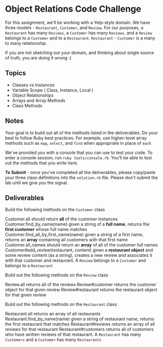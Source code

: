 # Object Relations Code Challenge

For this assignment, we'll be working with a Yelp-style domain. We have three models - `Restaurant`, `Customer`, and `Review`.
For our purposes, a `Restaurant` has many `Reviews`, a `Customer` has many `Reviews`, and a `Review` belongs to a `Customer` and to a `Restaurant`.
`Restaurant` - `Customer` is a many to many relationship.

If you are not sketching out your domain, and thinking about single source of truth,
you are doing it wrong :(

## Topics

* Classes vs Instances
* Variable Scope ( Class, Instance, Local )
* Object Relationships
* Arrays and Array Methods
* Class Methods

## Notes

Your goal is to build out all of the methods listed in the deliverables. Do your best to follow Ruby best practices. For example, use higher-level array methods such as `map`, `select`, and `find` when appropriate in place of `each`

We've provided you with a console that you can use to test your code. To enter a console session, run `ruby tools/console.rb`. You'll be able to test out the methods that you write here.

**To Submit** - once you've completed all the deliverables, please copy/paste your three class definitions into the `solution.rb` file. Please don't submit the lab until we give you the signal.

## Deliverables

Build the following methods on the `Customer` class

 Customer.all
   should return **all** of the customer instances
 Customer.find_by_name(name)
   given a string of a **full name**, returns the **first customer** whose full name matches
 Customer.find_all_by_first_name(name)
   given a string of a first name, returns an **array** containing all customers with that first name
 Customer.all_names
   should return an **array** of all of the customer full names
 Customer#add_review(restaurant, content)
   given a **restaurant object** and some review content (as a string), creates a new review and associates it with that customer and restaurant. A `Review` belongs to a `Customer` and belongs to a `Restaurant`

Build out the following methods on the `Review` class

 Review.all
   returns all of the reviews
 Review#customer
   returns the customer object for that given review
 Review#restaurant
   returns the restaurant object for that given review

Build out the following methods on the `Restaurant` class

 Restaurant.all
   returns an array of all restaurants
 Restaurant.find_by_name(name)
   given a string of restaurant name, returns the first restaurant that matches
 Restaurant#reviews
   returns an array of all reviews for that restaurant
 Restaurant#customers
   returns all of customers who have written reviews of that restaurant. A `Restaurant` has many `Customers` and a `Customer` has many `Restaurants`

